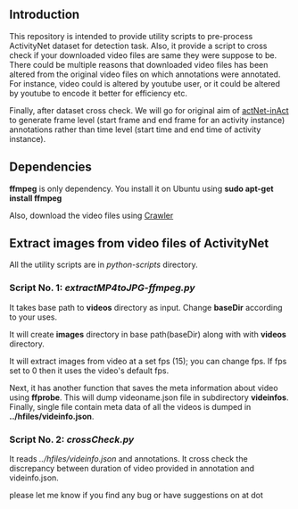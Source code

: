 ## Introduction 
This repository is intended to provide utility scripts to pre-process ActivityNet dataset for detection task. 
Also, it provide a script to cross check if your downloaded video files are same they were suppose to be.
There could be multiple reasons that downloaded video files has been altered from the original video files on which annotations were annotated. 
For instance, video could is altered by youtube user, or it could be altered by youtube to encode it better for  efficiency etc.

Finally, after dataset cross check. We will go for original aim of [actNet-inAct](https://github.com/gurkirt/actNet-inAct) 
to generate frame level (start frame and end frame for an activity instance) annotations rather than time level (start time and end time of activity instance).

## Dependencies 
**ffmpeg** is only dependency. You install it on Ubuntu using **sudo apt-get install ffmpeg**

Also, download the video files using [Crawler](https://github.com/activitynet/ActivityNet)

## Extract images from video files of ActivityNet

All the utility scripts are in *python-scripts* directory.

### Script No. 1: *extractMP4toJPG-ffmpeg.py*

It takes base path to **videos** directory as input. Change **baseDir** according to your uses.

It will create **images** directory in base path(baseDir) along with with **videos** directory.

It will extract images from video at a set fps (15); you can change fps. If fps set to 0 then it uses the video's default fps.

Next, it has another function that saves the meta information about video using **ffprobe**. This will dump videoname.json file in subdirectory **videinfos**. 
Finally, single file contain meta data of all the videos is dumped in **../hfiles/videinfo.json**.

### Script No. 2: *crossCheck.py*

It reads *../hfiles/videinfo.json* and annotations. It cross check the discrepancy between duration of video provided in annotation and videinfo.json. 

please let me know if you find any bug or have suggestions on <guru094> at <gmail> dot <com>
